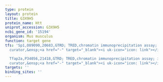 ```yaml
---
type: protein
layout: protein
title: G3X9H5
protein_name: Htt
uniprot_accession: G3X9H5
ncbi_gene_id: '15194'
organism: Mus musculus
function: target gene
tfs: 'Sp1,O89090,20683,GTRD; TRED,chromatin immunoprecipitation assay; inferred by
  curator,&ensp;<a href="-" target="_blank"><i uk-icon="icon: link"></i>Pubmed</a>

  Tfap2a,P34056,21418,GTRD; TRED,chromatin immunoprecipitation assay; inferred by
  curator,&ensp;<a href="-" target="_blank"><i uk-icon="icon: link"></i>Pubmed</a>'
targets: ''
binding_sites: ''
---
```

